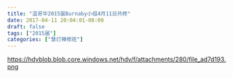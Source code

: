 ```yaml
---
title: "温哥华2015届Burnaby小组4月11日共修"
date: 2017-04-11 20:04:01-08:00
draft: false
tags: ["2015届"]
categories: ["慧灯禅修班"]
---
```

https://hdvblob.blob.core.windows.net/hdv/f/attachments/280/file_ad7d193.png
